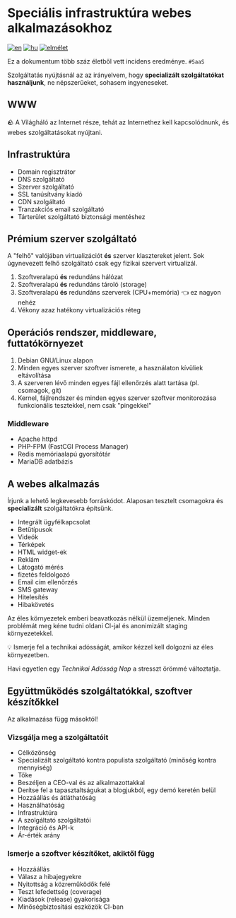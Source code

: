 # Speciális infrastruktúra webes alkalmazásokhoz

[![en](https://img.shields.io/badge/lang-english%20%F0%9F%87%AC%F0%9F%87%A7-white)](README.md)
[![hu](https://img.shields.io/badge/nyelv-magyar%20%F0%9F%87%AD%F0%9F%87%BA-white)](README.hu.md)
[![elmélet](https://img.shields.io/badge/több-elmélet-purple)](https://github.com/stars/szepeviktor/lists/theory)

Ez a dokumentum több száz életből vett incidens eredménye.
`#SaaS`

Szolgáltatás nyújtásnál az az irányelvem,
hogy **specializált szolgáltatókat használjunk**, ne népszerűeket, sohasem ingyeneseket.

## WWW

:rock: A Világháló az Internet része,
tehát az Internethez kell kapcsolódnunk, és webes szolgáltatásokat nyújtani.

## Infrastruktúra

- Domain regisztrátor
- DNS szolgáltató
- Szerver szolgáltató
- SSL tanúsítvány kiadó
- CDN szolgáltató
- Tranzakciós email szolgáltató
- Tárterület szolgáltató biztonsági mentéshez

## Prémium szerver szolgáltató

A "felhő" valójában virtualizációt **és** szerver klasztereket jelent.
Sok úgynevezett felhő szolgáltató csak egy fizikai szervert virtualizál.

1. Szoftveralapú **és** redundáns hálózat
2. Szoftveralapú **és** redundáns tároló (storage)
3. Szoftveralapú **és** redundáns szerverek
    (CPU+memória) :point_left: ez nagyon nehéz
4. Vékony azaz hatékony virtualizációs réteg

## Operációs rendszer, middleware, futtatókörnyezet

1. Debian GNU/Linux alapon
2. Minden egyes szerver szoftver ismerete, a használaton kívüliek eltávolítása
3. A szerveren lévő minden egyes fájl ellenőrzés alatt tartása (pl. csomagok, git)
4. Kernel, fájlrendszer és minden egyes szerver szoftver
    monitorozása funkcionális tesztekkel, nem csak "pingekkel"

### Middleware

- Apache httpd
- PHP-FPM (FastCGI Process Manager)
- Redis memóriaalapú gyorsítótár
- MariaDB adatbázis

## A webes alkalmazás

Írjunk a lehető legkevesebb forráskódot.
Alaposan tesztelt csomagokra és **specializált** szolgáltatókra építsünk.

- Integrált ügyfélkapcsolat
- Betűtípusok
- Videók
- Térképek
- HTML widget-ek
- Reklám
- Látogató mérés
- fizetés feldolgozó
- Email cím ellenőrzés
- SMS gateway
- Hitelesítés
- Hibakövetés

Az éles környezetek emberi beavatkozás nélkül üzemeljenek.
Minden problémát meg kéne tudni oldani CI-jal
és anonimizált staging környezetekkel.

:bulb: Ismerje fel a technikai adósságát,
amikor kézzel kell dolgozni az éles környezetben.

Havi egyetlen egy _Technikai Adósság Nap_ a stresszt örömmé változtatja.

## Együttműködés szolgáltatókkal, szoftver készítőkkel

Az alkalmazása függ másoktól!

### Vizsgálja meg a szolgáltatóit

- Célközönség
- Specializált szolgáltató kontra populista szolgáltató (minőség kontra mennyiség)
- Tőke
- Beszéljen a CEO-val és az alkalmazottakkal
- Derítse fel a tapasztaltságukat a blogjukból, egy demó keretén belül
- Hozzáállás és átláthatóság
- Használhatóság
- Infrastruktúra
- A szolgáltató szolgáltatói
- Integráció és API-k
- Ár-érték arány

### Ismerje a szoftver készítőket, akiktől függ

- Hozzáállás
- Válasz a hibajegyekre
- Nyitottság a közreműködők felé
- Teszt lefedettség (coverage)
- Kiadások (release) gyakorisága
- Minőségbiztosítási eszközök CI-ban
